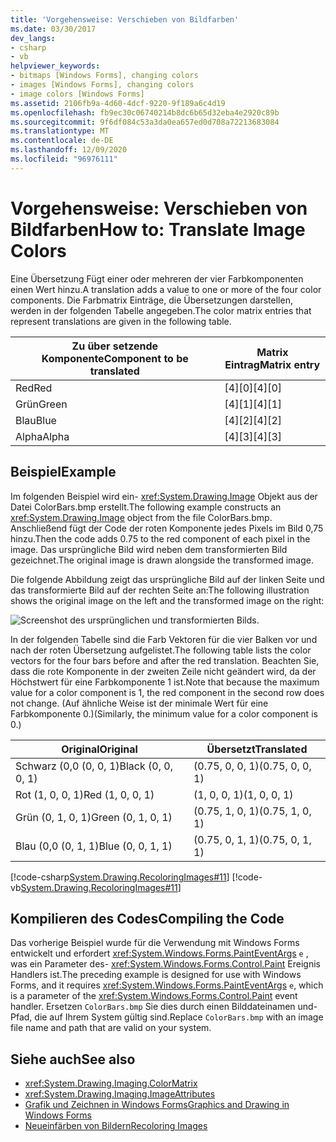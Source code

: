 ```yaml
---
title: 'Vorgehensweise: Verschieben von Bildfarben'
ms.date: 03/30/2017
dev_langs:
- csharp
- vb
helpviewer_keywords:
- bitmaps [Windows Forms], changing colors
- images [Windows Forms], changing colors
- image colors [Windows Forms]
ms.assetid: 2106fb9a-4d60-4dcf-9220-9f189a6c4d19
ms.openlocfilehash: fb9ec30c06740214b8dc6b65d32eba4e2920c89b
ms.sourcegitcommit: 9f6df084c53a3da0ea657ed0d708a72213683084
ms.translationtype: MT
ms.contentlocale: de-DE
ms.lasthandoff: 12/09/2020
ms.locfileid: "96976111"
---
```

# <a name="how-to-translate-image-colors"></a><span data-ttu-id="c1177-102">Vorgehensweise: Verschieben von Bildfarben</span><span class="sxs-lookup"><span data-stu-id="c1177-102">How to: Translate Image Colors</span></span>
<span data-ttu-id="c1177-103">Eine Übersetzung Fügt einer oder mehreren der vier Farbkomponenten einen Wert hinzu.</span><span class="sxs-lookup"><span data-stu-id="c1177-103">A translation adds a value to one or more of the four color components.</span></span> <span data-ttu-id="c1177-104">Die Farbmatrix Einträge, die Übersetzungen darstellen, werden in der folgenden Tabelle angegeben.</span><span class="sxs-lookup"><span data-stu-id="c1177-104">The color matrix entries that represent translations are given in the following table.</span></span>  
  
|<span data-ttu-id="c1177-105">Zu über setzende Komponente</span><span class="sxs-lookup"><span data-stu-id="c1177-105">Component to be translated</span></span>|<span data-ttu-id="c1177-106">Matrix Eintrag</span><span class="sxs-lookup"><span data-stu-id="c1177-106">Matrix entry</span></span>|  
|--------------------------------|------------------|  
|<span data-ttu-id="c1177-107">Red</span><span class="sxs-lookup"><span data-stu-id="c1177-107">Red</span></span>|<span data-ttu-id="c1177-108">[4][0]</span><span class="sxs-lookup"><span data-stu-id="c1177-108">[4][0]</span></span>|  
|<span data-ttu-id="c1177-109">Grün</span><span class="sxs-lookup"><span data-stu-id="c1177-109">Green</span></span>|<span data-ttu-id="c1177-110">[4][1]</span><span class="sxs-lookup"><span data-stu-id="c1177-110">[4][1]</span></span>|  
|<span data-ttu-id="c1177-111">Blau</span><span class="sxs-lookup"><span data-stu-id="c1177-111">Blue</span></span>|<span data-ttu-id="c1177-112">[4][2]</span><span class="sxs-lookup"><span data-stu-id="c1177-112">[4][2]</span></span>|  
|<span data-ttu-id="c1177-113">Alpha</span><span class="sxs-lookup"><span data-stu-id="c1177-113">Alpha</span></span>|<span data-ttu-id="c1177-114">[4][3]</span><span class="sxs-lookup"><span data-stu-id="c1177-114">[4][3]</span></span>|  
  
## <a name="example"></a><span data-ttu-id="c1177-115">Beispiel</span><span class="sxs-lookup"><span data-stu-id="c1177-115">Example</span></span>  
 <span data-ttu-id="c1177-116">Im folgenden Beispiel wird ein- <xref:System.Drawing.Image> Objekt aus der Datei ColorBars.bmp erstellt.</span><span class="sxs-lookup"><span data-stu-id="c1177-116">The following example constructs an <xref:System.Drawing.Image> object from the file ColorBars.bmp.</span></span> <span data-ttu-id="c1177-117">Anschließend fügt der Code der roten Komponente jedes Pixels im Bild 0,75 hinzu.</span><span class="sxs-lookup"><span data-stu-id="c1177-117">Then the code adds 0.75 to the red component of each pixel in the image.</span></span> <span data-ttu-id="c1177-118">Das ursprüngliche Bild wird neben dem transformierten Bild gezeichnet.</span><span class="sxs-lookup"><span data-stu-id="c1177-118">The original image is drawn alongside the transformed image.</span></span>  
  
 <span data-ttu-id="c1177-119">Die folgende Abbildung zeigt das ursprüngliche Bild auf der linken Seite und das transformierte Bild auf der rechten Seite an:</span><span class="sxs-lookup"><span data-stu-id="c1177-119">The following illustration shows the original image on the left and the transformed image on the right:</span></span>  
  
 ![Screenshot des ursprünglichen und transformierten Bilds.](./media/how-to-translate-image-colors/original-image-translate-colors.png)  
  
 <span data-ttu-id="c1177-121">In der folgenden Tabelle sind die Farb Vektoren für die vier Balken vor und nach der roten Übersetzung aufgelistet.</span><span class="sxs-lookup"><span data-stu-id="c1177-121">The following table lists the color vectors for the four bars before and after the red translation.</span></span> <span data-ttu-id="c1177-122">Beachten Sie, dass die rote Komponente in der zweiten Zeile nicht geändert wird, da der Höchstwert für eine Farbkomponente 1 ist.</span><span class="sxs-lookup"><span data-stu-id="c1177-122">Note that because the maximum value for a color component is 1, the red component in the second row does not change.</span></span> <span data-ttu-id="c1177-123">(Auf ähnliche Weise ist der minimale Wert für eine Farbkomponente 0.)</span><span class="sxs-lookup"><span data-stu-id="c1177-123">(Similarly, the minimum value for a color component is 0.)</span></span>  
  
|<span data-ttu-id="c1177-124">Original</span><span class="sxs-lookup"><span data-stu-id="c1177-124">Original</span></span>|<span data-ttu-id="c1177-125">Übersetzt</span><span class="sxs-lookup"><span data-stu-id="c1177-125">Translated</span></span>|  
|--------------|----------------|  
|<span data-ttu-id="c1177-126">Schwarz (0,0 (0, 0, 1)</span><span class="sxs-lookup"><span data-stu-id="c1177-126">Black (0, 0, 0, 1)</span></span>|<span data-ttu-id="c1177-127">(0.75, 0, 0, 1)</span><span class="sxs-lookup"><span data-stu-id="c1177-127">(0.75, 0, 0, 1)</span></span>|  
|<span data-ttu-id="c1177-128">Rot (1, 0, 0, 1)</span><span class="sxs-lookup"><span data-stu-id="c1177-128">Red (1, 0, 0, 1)</span></span>|<span data-ttu-id="c1177-129">(1, 0, 0, 1)</span><span class="sxs-lookup"><span data-stu-id="c1177-129">(1, 0, 0, 1)</span></span>|  
|<span data-ttu-id="c1177-130">Grün (0, 1, 0, 1)</span><span class="sxs-lookup"><span data-stu-id="c1177-130">Green (0, 1, 0, 1)</span></span>|<span data-ttu-id="c1177-131">(0.75, 1, 0, 1)</span><span class="sxs-lookup"><span data-stu-id="c1177-131">(0.75, 1, 0, 1)</span></span>|  
|<span data-ttu-id="c1177-132">Blau (0,0 (0, 1, 1)</span><span class="sxs-lookup"><span data-stu-id="c1177-132">Blue (0, 0, 1, 1)</span></span>|<span data-ttu-id="c1177-133">(0.75, 0, 1, 1)</span><span class="sxs-lookup"><span data-stu-id="c1177-133">(0.75, 0, 1, 1)</span></span>|  
  
 [!code-csharp[System.Drawing.RecoloringImages#11](~/samples/snippets/csharp/VS_Snippets_Winforms/System.Drawing.RecoloringImages/CS/Class1.cs#11)]
 [!code-vb[System.Drawing.RecoloringImages#11](~/samples/snippets/visualbasic/VS_Snippets_Winforms/System.Drawing.RecoloringImages/VB/Class1.vb#11)]  
  
## <a name="compiling-the-code"></a><span data-ttu-id="c1177-134">Kompilieren des Codes</span><span class="sxs-lookup"><span data-stu-id="c1177-134">Compiling the Code</span></span>  
 <span data-ttu-id="c1177-135">Das vorherige Beispiel wurde für die Verwendung mit Windows Forms entwickelt und erfordert <xref:System.Windows.Forms.PaintEventArgs> `e` , was ein Parameter des- <xref:System.Windows.Forms.Control.Paint> Ereignis Handlers ist.</span><span class="sxs-lookup"><span data-stu-id="c1177-135">The preceding example is designed for use with Windows Forms, and it requires <xref:System.Windows.Forms.PaintEventArgs> `e`, which is a parameter of the <xref:System.Windows.Forms.Control.Paint> event handler.</span></span> <span data-ttu-id="c1177-136">Ersetzen `ColorBars.bmp` Sie dies durch einen Bilddateinamen und-Pfad, die auf Ihrem System gültig sind.</span><span class="sxs-lookup"><span data-stu-id="c1177-136">Replace `ColorBars.bmp` with an image file name and path that are valid on your system.</span></span>  
  
## <a name="see-also"></a><span data-ttu-id="c1177-137">Siehe auch</span><span class="sxs-lookup"><span data-stu-id="c1177-137">See also</span></span>

- <xref:System.Drawing.Imaging.ColorMatrix>
- <xref:System.Drawing.Imaging.ImageAttributes>
- [<span data-ttu-id="c1177-138">Grafik und Zeichnen in Windows Forms</span><span class="sxs-lookup"><span data-stu-id="c1177-138">Graphics and Drawing in Windows Forms</span></span>](graphics-and-drawing-in-windows-forms.md)
- [<span data-ttu-id="c1177-139">Neueinfärben von Bildern</span><span class="sxs-lookup"><span data-stu-id="c1177-139">Recoloring Images</span></span>](recoloring-images.md)
